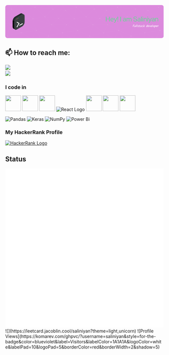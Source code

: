 ![Header](./github-header-image.png)

## 📫 How to reach me:
[<img src="https://img.shields.io/badge/LinkedIn-0077B5?style=for-the-badge&logo=linkedin&logoColor=white" />](https://www.linkedin.com/in/saliniyan-p-65231b256/)
<br />[<img src="https://img.shields.io/badge/Gmail-D14836?style=for-the-badge&logo=gmail&logoColor=white" />](mailto:saliniyanp02@gmail.com)

### I code in

<div>
<img height="50" width="50" src="https://img.icons8.com/color/48/000000/python.png" />
<img height="50" width="50" src="https://img.icons8.com/color/48/000000/c-programming.png" /> 
<img height="50" width="50" src="https://img.icons8.com/color/48/000000/java-coffee-cup-logo.png" />
<img height="50" width="50" src="https://img.icons8.com/color/48/000000/react-native.png" alt="React Logo"/>
<img height="50" width="50" src="https://img.icons8.com/color/48/000000/html-5.png" /> 
<img height="50" width="50" src="https://img.icons8.com/color/48/000000/css3.png" />
<img height="50" width="50" src="https://img.icons8.com/color/48/000000/javascript.png"/>
</div>

![Pandas](https://img.shields.io/badge/pandas-%23150458.svg?style=for-the-badge&logo=pandas&logoColor=white) 
![Keras](https://img.shields.io/badge/Keras-%23D00000.svg?style=for-the-badge&logo=Keras&logoColor=white) 
![NumPy](https://img.shields.io/badge/numpy-%23013243.svg?style=for-the-badge&logo=numpy&logoColor=white) 
![Power Bi](https://img.shields.io/badge/power_bi-F2C811?style=for-the-badge&logo=powerbi&logoColor=black)

### My HackerRank Profile
<div>
<a href="https://www.hackerrank.com/saliniyanp02" target="_blank">
<img height="50" width="50" src="https://upload.wikimedia.org/wikipedia/commons/6/65/HackerRank_logo.png" alt="HackerRank Logo"/>
</a>
</div>

## Status

<img src="/metrics.plugin.isocalendar.svg" alt="Calender" >
![](https://leetcard.jacoblin.cool/saliniyan?theme=light,unicorn)
![Profile Views](https://komarev.com/ghpvc/?username=saliniyan&style=for-the-badge&color=blueviolet&label=Visitors&labelColor=1A1A1A&logoColor=white&labelPad=10&logoPad=5&borderColor=red&borderWidth=2&shadow=5)
